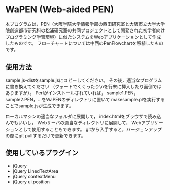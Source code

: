 # WaPEN (Web-aided PEN)

本プログラムは，PEN（大阪学院大学情報学部の西田研究室と大阪市立大学大学院創造都市研究科の松浦研究室の共同プロジェクトとして開発された初学者向けプログラミング学習環境）に似たシステムをWebアプリケーションとして作成したものです。
フローチャートについては中西のPenFlowchartを移植したものです。

## 使用方法
sample.js-distをsample.jsにコピーしてください。
その後，適当なプログラムに書き換えてください
（クォートでくくったり\nを行末に挿入したり面倒ではありますが）。
Perlがインストールされていれば，
sample1.PEN，sample2.PEN，…をWaPENのディレクトリに置いて
makesample.plを実行することでsample.jsが生成できます。

ローカルマシンの適当なフォルダに展開して，
index.htmlをブラウザで読み込んでもいいし，
Webサーバの適当なディレクトリに展開して，
Webアプリケーションとして使用することもできます。
gitから入手すると，バージョンアップの際にgit pullするだけで更新できます。

## 使用しているプラグイン
* jQuery
* jQuery LinedTextArea
* jQuery contextMenu
* jQuery ui.position
